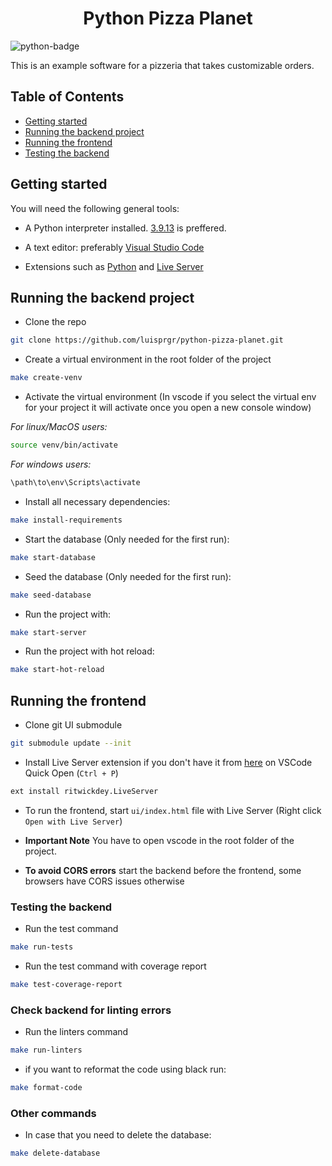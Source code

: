 <h1 align="center"> Python Pizza Planet </h1>

![python-badge](https://img.shields.io/badge/python-%2314354C.svg?style=for-the-badge&logo=python&logoColor=white)

This is an example software for a pizzeria that takes customizable orders.

## Table of Contents

- [Getting started](#getting-started)
- [Running the backend project](#running-the-backend-project)
- [Running the frontend](#running-the-frontend)
- [Testing the backend](#testing-the-backend)

## Getting started

You will need the following general tools:

- A Python interpreter installed. [3.9.13](https://www.python.org/downloads/release/python-3913/) is preffered.

- A text editor: preferably [Visual Studio Code](https://code.visualstudio.com/download)

- Extensions such as [Python](https://marketplace.visualstudio.com/items?itemName=ms-python.python) and [Live Server](https://marketplace.visualstudio.com/items?itemName=ritwickdey.LiveServer)

## Running the backend project

- Clone the repo

```bash
git clone https://github.com/luisprgr/python-pizza-planet.git
```

- Create a virtual environment in the root folder of the project

```bash
make create-venv
```

- Activate the virtual environment (In vscode if you select the virtual env for your project it will activate once you open a new console window)

_For linux/MacOS users:_

```bash
source venv/bin/activate 
```

_For windows users:_

```cmd
\path\to\env\Scripts\activate
```

- Install all necessary dependencies:

```bash
make install-requirements
```


- Start the database (Only needed for the first run):

```bash
make start-database
```

- Seed the database (Only needed for the first run):

```bash
make seed-database
```

- Run the project with:

```bash
make start-server
```

- Run the project with hot reload:

```bash
make start-hot-reload
```

## Running the frontend

- Clone git UI submodule

```bash
git submodule update --init
```

- Install Live Server extension if you don't have it from [here](https://marketplace.visualstudio.com/items?itemName=ritwickdey.LiveServer) on VSCode Quick Open (`Ctrl + P`)

```bash
ext install ritwickdey.LiveServer
```

- To run the frontend, start `ui/index.html` file with Live Server (Right click `Open with Live Server`)

- **Important Note** You have to open vscode in the root folder of the project.

- **To avoid CORS errors** start the backend before the frontend, some browsers have CORS issues otherwise

### Testing the backend

- Run the test command

```bash
make run-tests
```

- Run the test command with coverage report

```bash
make test-coverage-report
```

### Check backend for linting errors

- Run the linters command

```bash
make run-linters
```

- if you want to reformat the code using black run:
    
```bash
make format-code
```

### Other commands

- In case that you need to delete the database:

```bash
make delete-database
``` 


